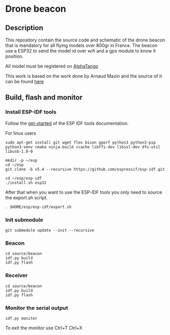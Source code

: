 # Drone beacon

## Description

This repository contain the source code and schematic of the drone beacon that is mandatory for all flying models over 800gr in France.
The beacon use a ESP32 to send the model id over wifi and a gps module to know it position.

All model must be registered on [AlphaTango](https://alphatango.aviation-civile.gouv.fr/login.jsp)

This work is based on the work done by Arnaud Mazin and the source of it can be found [here](https://www.club-modelisme-saclay.fr/ameliorations-balise-signalement-electronique-modeles-reduits-volants/)

## Build, flash and monitor

### Install ESP-IDF tools

Follow the [get-started](https://docs.espressif.com/projects/esp-idf/en/stable/esp32/get-started/linux-macos-setup.html) of the ESP IDF tools documentation.

For linux users
```
sudo apt-get install git wget flex bison gperf python3 python3-pip python3-venv cmake ninja-build ccache libffi-dev libssl-dev dfu-util libusb-1.0-0

mkdir -p ~/esp
cd ~/esp
git clone -b v5.4 --recursive https://github.com/espressif/esp-idf.git

cd ~/esp/esp-idf
./install.sh esp32
```

After that when you want to use the ESP-IDF tools you only need to source the export.sh script.
```
. $HOME/esp/esp-idf/export.sh
```

### Init submodule

```
git submodule update --init --recursive
```

### Beacon

```
cd source/beacon
idf.py build
idf.py flash
```

### Receiver

```
cd source/beacon
idf.py build
idf.py flash
```

### Monitor the serial output

```
idf.py monitor
```
To exit the monitor use Ctrl+T Ctrl+X
